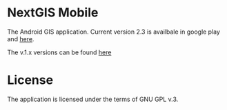 NextGIS Mobile
==============

The Android GIS application. Current version 2.3 is availbale in google play and [here](https://github.com/nextgis/android_gisapp/releases/tag/v2.3).

The v.1.x versions can be found [here](https://github.com/nextgis/nextgismobile/releases)

License
=======

The application is licensed under the terms of GNU GPL v.3.
